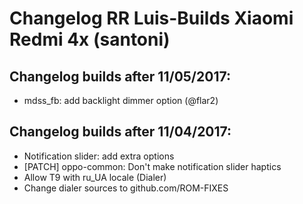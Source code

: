 <h1>Changelog RR Luis-Builds Xiaomi Redmi 4x (santoni)</h1>
<p></p>
<h2>Changelog builds after 11/05/2017:</h2>
<ul>
<li>mdss_fb: add backlight dimmer option (@flar2)</li>
</ul>

<h2>Changelog builds after 11/04/2017:</h2>
<ul>
<li>Notification slider: add extra options</li>
<li>[PATCH] oppo-common: Don't make notification slider haptics</li>
<li>Allow T9 with ru_UA locale (Dialer)</li>
<li>Change dialer sources to github.com/ROM-FIXES</li> 
</ul>
